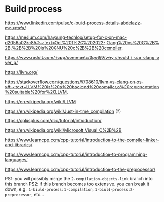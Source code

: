 # Build process

https://www.linkedin.com/pulse/c-build-process-details-abdelaziz-moustafa/

https://medium.com/hayoung-techlog/setup-for-c-on-mac-d2056a025c85#:~:text=Oct%201%2C%202022-,Clang%20vs%20G%2B%2B,%2B%2B%20is%20GNU%20c%2B%2B%20compiler.

https://www.reddit.com/r/cpp/comments/3pe6j9/why_should_i_use_clang_over_g/

https://llvm.org/

https://stackoverflow.com/questions/5708610/llvm-vs-clang-on-os-x#:~:text=LLVM%20is%20a%20backend%20compiler,a%20representation%20suitable%20for%20LLVM.

https://en.wikipedia.org/wiki/LLVM

https://en.wikipedia.org/wiki/Just-in-time_compilation (?)

https://cplusplus.com/doc/tutorial/introduction/

https://en.wikipedia.org/wiki/Microsoft_Visual_C%2B%2B

https://www.learncpp.com/cpp-tutorial/introduction-to-the-compiler-linker-and-libraries/

https://www.learncpp.com/cpp-tutorial/introduction-to-programming-languages/

https://www.learncpp.com/cpp-tutorial/introduction-to-the-preprocessor/

PS1: you will possibly merge the `2-compilation-objects-link` branch into this branch
PS2: if this branch becomes too extensive. you can break it down, e.g., `1-biuld-process:1-compilation`, `1-biuld-process:2-preprocessor`, etc...
